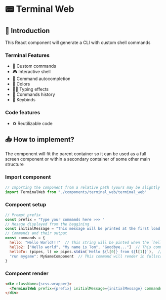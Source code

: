 # 📟 Terminal Web

## 📖 Introduction

This React component will generate a CLI with custom shell commands

### Terminal Features

- 🧰 Custom commands
- 🎮 Interactive shell
- 📝 Command autocompletion
- 🎨 Colors
- ✍🏻 Typing effects
- 📜 Commands history
- 🏹 Keybinds

### Code features

- ♻ Reutilizable code


## 📥 How to implement?

The component will fit the parent container so it can be used as a full screen component or within a secondary container of some other main structure

### Import component
```js
// Importing the component from a relative path (yours may be slightly different)
import TerminalWeb from "./components/terminal_web/terminal_web"
```
### Compoent setup
```js
// Prompt prefix
const prefix = "Type your commands here >>> "
// Mesage displayed from the beggining
const initialMessage = "This message will be printed at the first load of the terminal"
// Commands and their output
const commands = {
  hello: "Hello World!!!"  // This string will be pinted when the `hello` command is typed
  hello2: ["Hello world", "My name is Tom", "Goodbye..."]  // This command print the array strings in different lines
  helloTo: (pipes, l) => pipes.stdin(`Hello ${l[0]} from ${l[1]}`),  // The command `helloTo Tommy England` will print "Hello Tommy from England"
  "run mygame": MyGameComponent  // This command will render in fullscreen the React component provided here
}
```
### Compoent render
```html
<div className={scss.wrapper}>
  <TerminalWeb prefix={prefix} initialMessage={initialMessage} commands={commands} />
</div>
```


